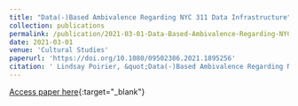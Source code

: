 ```yaml
---
title: "Data(-)Based Ambivalence Regarding NYC 311 Data Infrastructure"
collection: publications
permalink: /publication/2021-03-01-Data-Based-Ambivalence-Regarding-NYC-311-Data-Infrastructure
date: 2021-03-01
venue: 'Cultural Studies'
paperurl: 'https://doi.org/10.1080/09502386.2021.1895256'
citation: ' Lindsay Poirier, &quot;Data(-)Based Ambivalence Regarding NYC 311 Data Infrastructure.&quot; Cultural Studies, 2021.'
---
```

[Access paper here](https://doi.org/10.1080/09502386.2021.1895256){:target="_blank"}
